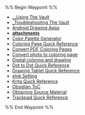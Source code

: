 %% Begin Waypoint %%
- [\_\_Using The Vault](__Using%20The%20Vault.md)
- [\_Troubleshooting The Vault](_Troubleshooting%20The%20Vault.md)
- [Android Drawing Apps](Android%20Drawing%20Apps.md)
- **[attachments](attachments/attachments.md)**
- [Color Palette Generator](Color%20Palette%20Generator.md)
- [Coloring Page Quick Reference](Coloring%20Page%20Quick%20Reference.md)
- [Convert PDF Coloring Pages](Convert%20PDF%20Coloring%20Pages.md)
- [Convert photo to coloring page](Convert%20photo%20to%20coloring%20page.md)
- [Digital coloring and drawing](Digital%20coloring%20and%20drawing.md)
- [Dot to Dot Quick Reference](Dot%20to%20Dot%20Quick%20Reference.md)
- [Drawing Tablet Quick Reference](Drawing%20Tablet%20Quick%20Reference.md)
- [eInk Setting](eInk%20Setting.md)
- [Krita Quick Reference](Krita%20Quick%20Reference.md)
- [Obsidian ToC](Obsidian%20ToC.md)
- [Obtaining Source Material](Obtaining%20Source%20Material.md)
- [Trackpad Quick Reference](Trackpad%20Quick%20Reference.md)

%% End Waypoint %%